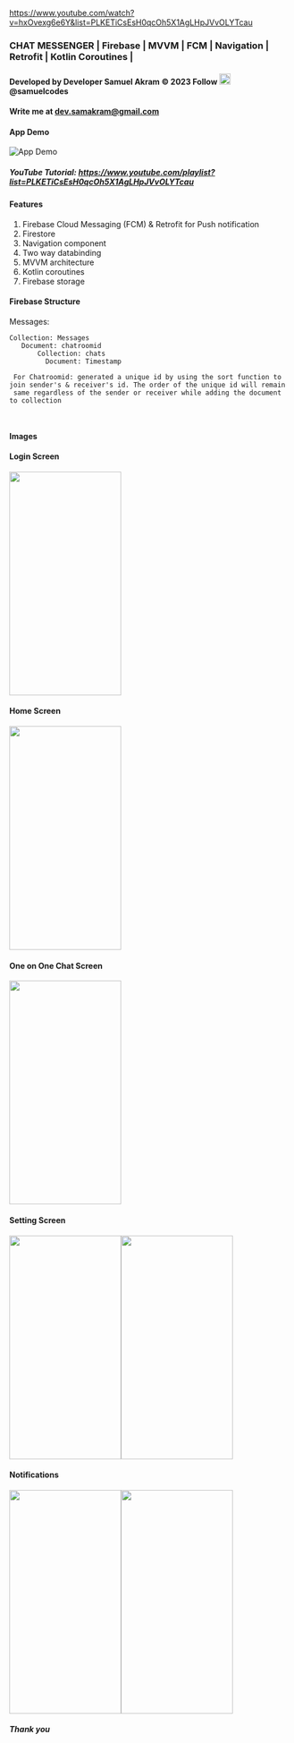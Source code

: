 https://www.youtube.com/watch?v=hxOvexg6e6Y&list=PLKETiCsEsH0qcOh5X1AgLHpJVvOLYTcau
###    CHAT MESSENGER | Firebase | MVVM | FCM | Navigation | Retrofit | Kotlin Coroutines | 
####   Developed by Developer Samuel Akram © 2023 Follow <img src="./images/instagram.png" alt="Instagram Logo" width="20" height="20"> @samuelcodes
####   Write me at dev.samakram@gmail.com 



#### App Demo

![App Demo](./images/DEMO.gif)



##### YouTube Tutorial: https://www.youtube.com/playlist?list=PLKETiCsEsH0qcOh5X1AgLHpJVvOLYTcau

#### Features 
1. Firebase Cloud Messaging (FCM) & Retrofit for Push notification
2. Firestore 
3. Navigation component 
4. Two way databinding
5. MVVM architecture 
6. Kotlin coroutines 
7. Firebase storage




#### Firebase Structure

Messages:
```
Collection: Messages 
   Document: chatroomid 
       Collection: chats
         Document: Timestamp
         
 For Chatroomid: generated a unique id by using the sort function to join sender's & receiver's id. The order of the unique id will remain
 same regardless of the sender or receiver while adding the document to collection
       
         
```




#### Images 

#### Login Screen 

<div style="display: flex; flex-direction: row;">
  <img src="images/1.jpg" style="width: 200px; height: 400px;">
</div>


#### Home Screen 

<div style="display: flex; flex-direction: row;">
  <img src="images/2.jpg" style="width: 200px; height: 400px;">
</div>


#### One on One Chat Screen 

<div style="display: flex; flex-direction: row;">
  <img src="images/3.jpg" style="width: 200px; height: 400px;">
</div>


#### Setting Screen

<div style="display: flex; flex-direction: row;">
  <img src="images/6.jpg" style="width: 200px; height: 400px;">
  <img src="images/7.jpg" style="width: 200px; height: 400px;">

</div>


#### Notifications 

<div style="display: flex; flex-direction: row;">
  <img src="images/4.jpg" style="width: 200px; height: 400px;">
  <img src="images/5.jpg" style="width: 200px; height: 400px;">
</div>



##### Thank you

